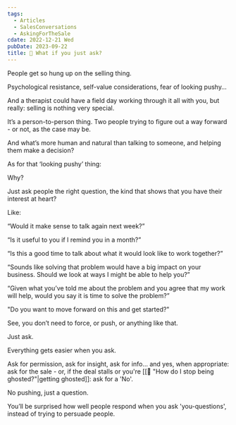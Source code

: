 ```yaml
---
tags:
  - Articles
  - SalesConversations
  - AskingForTheSale
cdate: 2022-12-21 Wed
pubDate: 2023-09-22
title: 📄 What if you just ask?
---
```


People get so hung up on the selling thing.

Psychological resistance, self-value considerations, fear of looking pushy…

And a therapist could have a field day working through it all with you, but really: selling is nothing very special.

It’s a person-to-person thing. Two people trying to figure out a way forward - or not, as the case may be.

And what’s more human and natural than talking to someone, and helping them make a decision?

As for that ‘looking pushy’ thing:

Why?

Just ask people the right question, the kind that shows that you have their interest at heart?

Like:

“Would it make sense to talk again next week?”

“Is it useful to you if I remind you in a month?”

“Is this a good time to talk about what it would look like to work together?”

“Sounds like solving that problem would have a big impact on your business. Should we look at ways I might be able to help you?”

“Given what you’ve told me about the problem and you agree that my work will help, would you say it is time to solve the problem?”

"Do you want to move forward on this and get started?"

See, you don’t need to force, or push, or anything like that.

Just ask.

Everything gets easier when you ask.

Ask for permission, ask for insight, ask for info… and yes, when appropriate: ask for the sale - or, if the deal stalls or you're [[📄 "How do I stop being ghosted?"|getting ghosted]]: ask for a 'No'.

No pushing, just a question.

You’ll be surprised how well people respond when you ask 'you-questions', instead of trying to persuade people.
